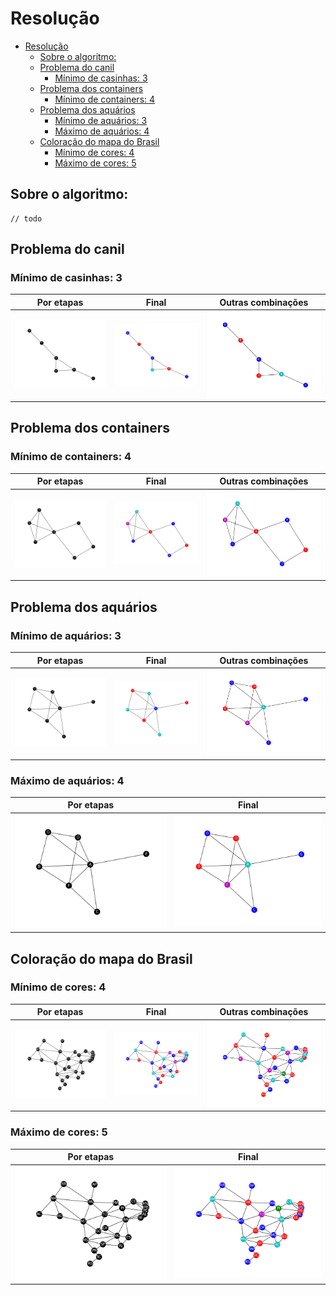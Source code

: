 # Resolução


- [Resolução](#resolução)
  - [Sobre o algoritmo:](#sobre-o-algoritmo)
  - [Problema do canil <a name = "cachorros"></a>](#problema-do-canil-)
    - [Mínimo de casinhas: 3](#mínimo-de-casinhas-3)
  - [Problema dos containers <a name = "containers"></a>](#problema-dos-containers-)
    - [Mínimo de containers: 4](#mínimo-de-containers-4)
  - [Problema dos aquários <a name = "peixes"></a>](#problema-dos-aquários-)
    - [Mínimo de aquários: 3](#mínimo-de-aquários-3)
    - [Máximo de aquários: 4](#máximo-de-aquários-4)
  - [Coloração do mapa do Brasil <a name = "brasil"></a>](#coloração-do-mapa-do-brasil-)
    - [Mínimo de cores: 4](#mínimo-de-cores-4)
    - [Máximo de cores: 5](#máximo-de-cores-5)

## Sobre o algoritmo:
```
// todo
```
## Problema do canil <a name = "cachorros"></a>

### Mínimo de casinhas: 3
|                   Por etapas                       |               Final                |              Outras combinações   |
| :---------------------------------------------:    | :--------------------------------: |:--------------------------------: |
| ![](Cachorros/animacao_coloracao_Cachorros.gif)    | ![](Cachorros/grafo_Cachorros.png) |![](Cachorros/combinacoes_cores_grafo_cachorros.gif) |

## Problema dos containers <a name = "containers"></a>

### Mínimo de containers: 4
|                    Por etapas                       |                Final                 |                Outras combinações    |
| :-----------------------------------------------:   | :----------------------------------: | :----------------------------------: |
| ![](Containers/animacao_coloracao_Containers.gif)   | ![](Containers/grafo_containers.png) | ![](Containers/combinacoes_cores_grafo_Containers.gif) |

## Problema dos aquários <a name = "peixes"></a>

### Mínimo de aquários: 3
|                     Por etapas                      |                 Final                  |                 Outras combinações     |
| :-------------------------------------------------: | :------------------------------------: | :------------------------------------: |
| ![](Peixes/animacao_coloracao_peixes_min_cores.gif) | ![](Peixes/grafo_min_cores_Peixes.png) | ![](Peixes/combinacoes_cores_grafo_peixes.gif) |

### Máximo de aquários: 4
|                     Por etapas                      |                 Final                  |
| :-------------------------------------------------: | :------------------------------------: |
| ![](Peixes/animacao_coloracao_peixes_max_cores.gif) | ![](Peixes/grafo_max_cores_Peixes.png) |

## Coloração do mapa do Brasil <a name = "brasil"></a>

### Mínimo de cores: 4
|                      Por etapas                      |                  Final                  |                  Outras combinações     |
| :--------------------------------------------------: | :-------------------------------------: | :-------------------------------------: |
| ![](Brasil/animacao_coloracao_Brasil_min_cores.gif)  | ![](Brasil/grafo_min_cores_Brasil.png)  | ![](Brasil/combinacoes_cores_grafo_Brasil.gif)  |

### Máximo de cores: 5
|                      Por etapas                      |                  Final                  |
| :--------------------------------------------------: | :-------------------------------------: |
| ![](Brasil/animacao_coloracao_Brasil_max_cores.gif)  | ![](Brasil/grafo_max_cores_Brasil.png)  |



